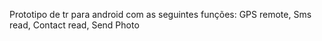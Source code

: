 Prototipo de tr para android com as seguintes funções: GPS remote, Sms read, Contact read, Send Photo

